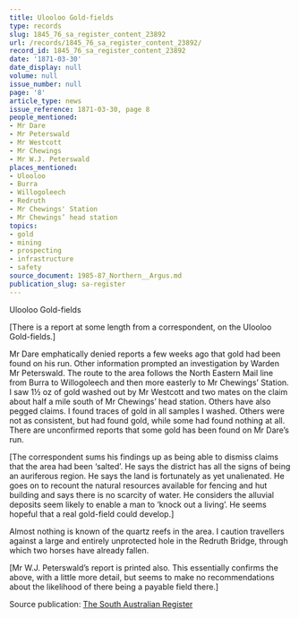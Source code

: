 ```yaml
---
title: Ulooloo Gold-fields
type: records
slug: 1845_76_sa_register_content_23892
url: /records/1845_76_sa_register_content_23892/
record_id: 1845_76_sa_register_content_23892
date: '1871-03-30'
date_display: null
volume: null
issue_number: null
page: '8'
article_type: news
issue_reference: 1871-03-30, page 8
people_mentioned:
- Mr Dare
- Mr Peterswald
- Mr Westcott
- Mr Chewings
- Mr W.J. Peterswald
places_mentioned:
- Ulooloo
- Burra
- Willogoleech
- Redruth
- Mr Chewings' Station
- Mr Chewings’ head station
topics:
- gold
- mining
- prospecting
- infrastructure
- safety
source_document: 1985-87_Northern__Argus.md
publication_slug: sa-register
---
```


Ulooloo Gold-fields

[There is a report at some length from a correspondent, on the Ulooloo Gold-fields.]

Mr Dare emphatically denied reports a few weeks ago that gold had been found on his run.  Other information prompted an investigation by Warden Mr Peterswald.  The route to the area follows the North Eastern Mail line from Burra to Willogoleech and then more easterly to Mr Chewings’ Station.  I saw 1½ oz of gold washed out by Mr Westcott and two mates on the claim about half a mile south of Mr Chewings’ head station.  Others have also pegged claims.  I found traces of gold in all samples I washed.  Others were not as consistent, but had found gold, while some had found nothing at all.  There are unconfirmed reports that some gold has been found on Mr Dare’s run.

[The correspondent sums his findings up as being able to dismiss claims that the area had been ‘salted’.  He says the district has all the signs of being an auriferous region.  He says the land is fortunately as yet unalienated.  He goes on to recount the natural resources available for fencing and hut building and says there is no scarcity of water.  He considers the alluvial deposits seem likely to enable a man to ‘knock out a living’.  He seems hopeful that a real gold-field could develop.]

Almost nothing is known of the quartz reefs in the area.  I caution travellers against a large and entirely unprotected hole in the Redruth Bridge, through which two horses have already fallen.

[Mr W.J. Peterswald’s report is printed also.  This essentially confirms the above, with a little more detail, but seems to make no recommendations about the likelihood of there being a payable field there.]

Source publication: [The South Australian Register](/publications/sa-register/)
